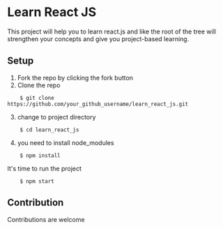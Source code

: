 # Learn React JS
This project will help you to learn react.js and like the root of the tree will strengthen your concepts and give you project-based learning.

## Setup 
1. Fork the repo by clicking the fork button
2. Clone the repo
```
    $ git clone https://github.com/your_github_username/learn_react_js.git
```
3. change to project directory
```
    $ cd learn_react_js
```
4. you need to install node_modules
```
    $ npm install
```
It's time to run the project
```
    $ npm start
```
## Contribution
Contributions are welcome



